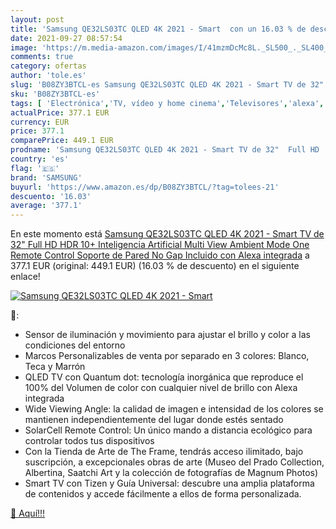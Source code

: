 ```yaml
---
layout: post
title: 'Samsung QE32LS03TC QLED 4K 2021 - Smart  con un 16.03 % de descuento'
date: 2021-09-27 08:57:54
image: 'https://m.media-amazon.com/images/I/41mzmDcMc8L._SL500_._SL400_.jpg'
comments: true
category: ofertas
author: 'tole.es'
slug: 'B08ZY3BTCL-es Samsung QE32LS03TC QLED 4K 2021 - Smart TV de 32" Full HD...'
sku: 'B08ZY3BTCL-es'
tags: [ 'Electrónica','TV, vídeo y home cinema','Televisores','alexa','samsung', ]
actualPrice: 377.1 EUR
currency: EUR
price: 377.1
comparePrice: 449.1 EUR
prodname: 'Samsung QE32LS03TC QLED 4K 2021 - Smart TV de 32"  Full HD  HDR 10+  Inteligencia Artificial  Multi View  Ambient Mode  One Remote Control  Soporte de Pared No Gap Incluido  con Alexa integrada'
country: 'es'
flag: '🇪🇸'
brand: 'SAMSUNG'
buyurl: 'https://www.amazon.es/dp/B08ZY3BTCL/?tag=tolees-21'
descuento: '16.03'
average: '377.1'
---
```


En este momento está [Samsung QE32LS03TC QLED 4K 2021 - Smart TV de 32"  Full HD  HDR 10+  Inteligencia Artificial  Multi View  Ambient Mode  One Remote Control  Soporte de Pared No Gap Incluido  con Alexa integrada](https://www.amazon.es/dp/B08ZY3BTCL/?tag=tolees-21) a 377.1 EUR (original: 449.1 EUR) (16.03 %  de descuento) en el siguiente enlace!

[![Samsung QE32LS03TC QLED 4K 2021 - Smart ](https://m.media-amazon.com/images/I/41mzmDcMc8L._SL500_._SL400_.jpg)](https://www.amazon.es/dp/B08ZY3BTCL/?tag=tolees-21)

🔎:

- Sensor de iluminación y movimiento para ajustar el brillo y color a las condiciones del entorno
- Marcos Personalizables de venta por separado en 3 colores: Blanco, Teca y Marrón
- QLED TV con Quantum dot: tecnología inorgánica que reproduce el 100% del Volumen de color con cualquier nivel de brillo con Alexa integrada
- Wide Viewing Angle: la calidad de imagen e intensidad de los colores se mantienen independientemente del lugar donde estés sentado
- SolarCell Remote Control: Un único mando a distancia ecológico para controlar todos tus dispositivos
- Con la Tienda de Arte de The Frame, tendrás acceso ilimitado, bajo suscripción, a excepcionales obras de arte (Museo del Prado Collection, Albertina, Saatchi Art y la colección de fotografías de Magnum Photos)
- Smart TV con Tizen y Guía Universal: descubre una amplia plataforma de contenidos y accede fácilmente a ellos de forma personalizada.

[🛒 Aquí!!!](https://www.amazon.es/dp/B08ZY3BTCL/?tag=tolees-21)
